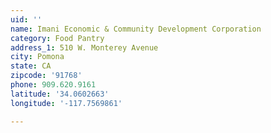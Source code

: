 ```yaml
---
uid: ''
name: Imani Economic & Community Development Corporation
category: Food Pantry
address_1: 510 W. Monterey Avenue
city: Pomona
state: CA
zipcode: '91768'
phone: 909.620.9161
latitude: '34.0602663'
longitude: '-117.7569861'

---
```

